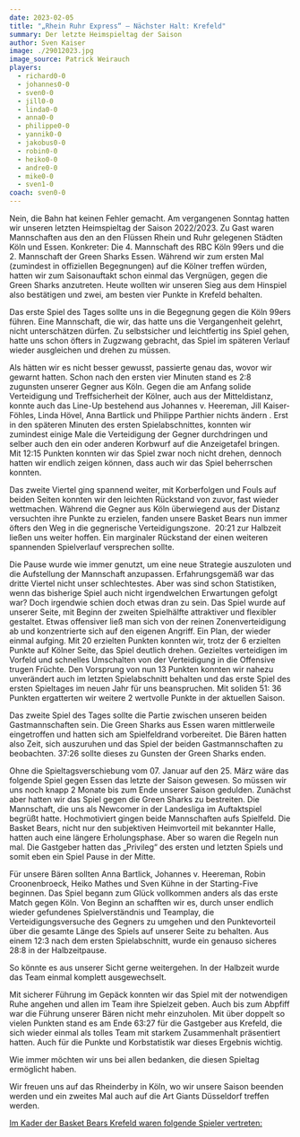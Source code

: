 ```yaml
---
date: 2023-02-05
title: "„Rhein Ruhr Express“ – Nächster Halt: Krefeld"
summary: Der letzte Heimspieltag der Saison
author: Sven Kaiser
image: ./29012023.jpg
image_source: Patrick Weirauch
players:
  - richard0-0
  - johannes0-0
  - sven0-0
  - jill0-0
  - linda0-0
  - anna0-0
  - philippe0-0
  - yannik0-0
  - jakobus0-0
  - robin0-0
  - heiko0-0
  - andre0-0
  - mike0-0
  - sven1-0
coach: sven0-0
---
```

Nein, die Bahn hat keinen Fehler gemacht. Am vergangenen Sonntag hatten wir unseren letzten Heimspieltag der Saison 2022/2023. Zu Gast waren Mannschaften aus den an den Flüssen Rhein und Ruhr gelegenen Städten Köln und Essen. Konkreter: Die 4. Mannschaft des RBC Köln 99ers und die 2. Mannschaft der Green Sharks Essen. Während wir zum ersten Mal (zumindest in offiziellen Begegnungen) auf die Kölner treffen würden, hatten wir zum Saisonauftakt schon einmal das Vergnügen, gegen die Green Sharks anzutreten. Heute wollten wir unseren Sieg aus dem Hinspiel also bestätigen und zwei, am besten vier Punkte in Krefeld behalten.

Das erste Spiel des Tages sollte uns in die Begegnung gegen die Köln 99ers führen. Eine Mannschaft, die wir, das hatte uns die Vergangenheit gelehrt, nicht unterschätzen dürfen. Zu selbstsicher und leichtfertig ins Spiel gehen, hatte uns schon öfters in Zugzwang gebracht, das Spiel im späteren Verlauf wieder ausgleichen und drehen zu müssen.

Als hätten wir es nicht besser gewusst, passierte genau das, wovor wir gewarnt hatten. Schon nach den ersten vier Minuten stand es 2:8 zugunsten unserer Gegner aus Köln. Gegen die am Anfang solide Verteidigung und Treffsicherheit der Kölner, auch aus der Mitteldistanz, konnte auch das Line-Up bestehend aus Johannes v. Heereman, Jill Kaiser-Föhles, Linda Hövel, Anna Bartlick und Philippe Parthier nichts ändern . Erst in den späteren Minuten des ersten Spielabschnittes, konnten wir zumindest einige Male die Verteidigung der Gegner durchdringen und selber auch den ein oder anderen Korbwurf auf die Anzeigetafel bringen. Mit 12:15 Punkten konnten wir das Spiel zwar noch nicht drehen, dennoch hatten wir endlich zeigen können, dass auch wir das Spiel beherrschen konnten.

Das zweite Viertel ging spannend weiter, mit Korberfolgen und Fouls auf beiden Seiten konnten wir den leichten Rückstand von zuvor, fast wieder wettmachen. Während die Gegner aus Köln überwiegend aus der Distanz versuchten ihre Punkte zu erzielen, fanden unsere Basket Bears nun immer öfters den Weg in die gegnerische Verteidigungszone.  20:21 zur Halbzeit ließen uns weiter hoffen. Ein marginaler Rückstand der einen weiteren spannenden Spielverlauf versprechen sollte.

Die Pause wurde wie immer genutzt, um eine neue Strategie auszuloten und die Aufstellung der Mannschaft anzupassen. Erfahrungsgemäß war das dritte Viertel nicht unser schlechtestes. Aber was sind schon Statistiken, wenn das bisherige Spiel auch nicht irgendwelchen Erwartungen gefolgt war? Doch irgendwie schien doch etwas dran zu sein. Das Spiel wurde auf unserer Seite, mit Beginn der zweiten Spielhälfte attraktiver und flexibler gestaltet. Etwas offensiver ließ man sich von der reinen Zonenverteidigung ab und konzentrierte sich auf den eigenen Angriff. Ein Plan, der wieder einmal aufging. Mit 20 erzielten Punkten konnten wir, trotz der 6 erzielten Punkte auf Kölner Seite, das Spiel deutlich drehen. Gezieltes verteidigen im Vorfeld und schnelles Umschalten von der Verteidigung in die Offensive trugen Früchte. Den Vorsprung von nun 13 Punkten konnten wir nahezu unverändert auch im letzten Spielabschnitt behalten und das erste Spiel des ersten Spieltages im neuen Jahr für uns beanspruchen. Mit soliden 51: 36 Punkten ergatterten wir weitere 2 wertvolle Punkte in der aktuellen Saison.

Das zweite Spiel des Tages sollte die Partie zwischen unseren beiden Gastmannschaften sein. Die Green Sharks aus Essen waren mittlerweile eingetroffen und hatten sich am Spielfeldrand vorbereitet. Die Bären hatten also Zeit, sich auszuruhen und das Spiel der beiden Gastmannschaften zu beobachten. 37:26 sollte dieses zu Gunsten der Green Sharks enden.

Ohne die Spieltagsverschiebung vom 07. Januar auf den 25. März wäre das folgende Spiel gegen Essen das letzte der Saison gewesen. So müssen wir uns noch knapp 2 Monate bis zum Ende unserer Saison gedulden. Zunächst aber hatten wir das Spiel gegen die Green Sharks zu bestreiten. Die Mannschaft, die uns als Newcomer in der Landesliga im Auftaktspiel begrüßt hatte. Hochmotiviert gingen beide Mannschaften aufs Spielfeld. Die Basket Bears, nicht nur den subjektiven Heimvorteil mit bekannter Halle, hatten auch eine längere Erholungsphase. Aber so waren die Regeln nun mal. Die Gastgeber hatten das „Privileg“ des ersten und letzten Spiels und somit eben ein Spiel Pause in der Mitte.

Für unsere Bären sollten Anna Bartlick, Johannes v. Heereman, Robin Croonenbroeck, Heiko Mathes und Sven Kühne in der Starting-Five beginnen. Das Spiel begann zum Glück vollkommen anders als das erste Match gegen Köln. Von Beginn an schafften wir es, durch unser endlich wieder gefundenes Spielverständnis und Teamplay, die Verteidigungsversuche des Gegners zu umgehen und den Punktevorteil über die gesamte Länge des Spiels auf unserer Seite zu behalten. Aus einem 12:3 nach dem ersten Spielabschnitt, wurde ein genauso sicheres 28:8 in der Halbzeitpause. 

So könnte es aus unserer Sicht gerne weitergehen. In der Halbzeit wurde das Team einmal komplett ausgewechselt. 

Mit sicherer Führung im Gepäck konnten wir das Spiel mit der notwendigen Ruhe angehen und allen im Team ihre Spielzeit geben. Auch bis zum Abpfiff war die Führung unserer Bären nicht mehr einzuholen. Mit über doppelt so vielen Punkten stand es am Ende 63:27 für die Gastgeber aus Krefeld, die sich wieder einmal als tolles Team mit starkem Zusammenhalt präsentiert hatten. Auch für die Punkte und Korbstatistik war dieses Ergebnis wichtig.

Wie immer möchten wir uns bei allen bedanken, die diesen Spieltag ermöglicht haben. 

Wir freuen uns auf das Rheinderby in Köln, wo wir unsere Saison beenden werden und ein zweites Mal auch auf die Art Giants Düsseldorf treffen werden.

<u> Im Kader der Basket Bears Krefeld waren folgende Spieler vertreten:</u>

